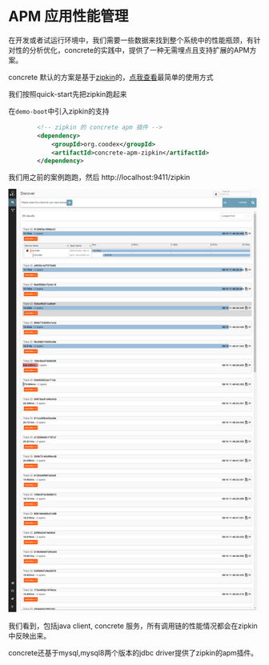 # APM 应用性能管理

在开发或者试运行环境中，我们需要一些数据来找到整个系统中的性能瓶颈，有针对性的分析优化，concrete的实践中，提供了一种无需埋点且支持扩展的APM方案。

concrete 默认的方案是基于[zipkin](https://github.com/openzipkin/zipkin)的，[点我查看](https://github.com/openzipkin/zipkin#quick-start)最简单的使用方式

我们按照quick-start先把zipkin跑起来

在`demo-boot`中引入zipkin的支持

```xml
        <!-- zipkin 的 concrete apm 插件 -->
        <dependency>
            <groupId>org.coodex</groupId>
            <artifactId>concrete-apm-zipkin</artifactId>
        </dependency>
```

我们用之前的案例跑跑，然后 http://localhost:9411/zipkin 

![zipkin](../images/zipkin.png)

我们看到，包括java client, concrete 服务，所有调用链的性能情况都会在zipkin中反映出来。

concrete还基于mysql,mysql8两个版本的jdbc driver提供了zipkin的apm插件。
